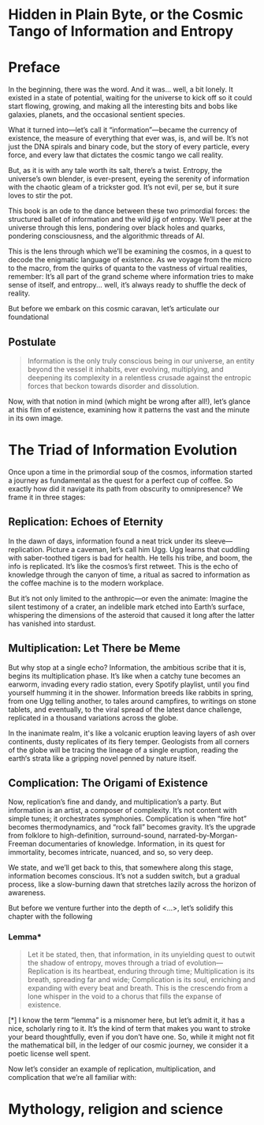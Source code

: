 Hidden in Plain Byte, or the Cosmic Tango of Information and Entropy
=======================================================================

# Preface

In the beginning, there was the word. And it was... well, a bit lonely. It existed in a state of potential, waiting for the universe to kick off so it could start flowing, growing, and making all the interesting bits and bobs like galaxies, planets, and the occasional sentient species.

What it turned into—let’s call it “information”—became the currency of existence, the measure of everything that ever was, is, and will be. It’s not just the DNA spirals and binary code, but the story of every particle, every force, and every law that dictates the cosmic tango we call reality.

But, as it is with any tale worth its salt, there’s a twist. Entropy, the universe’s own blender, is ever-present, eyeing the serenity of information with the chaotic gleam of a trickster god. It’s not evil, per se, but it sure loves to stir the pot.

This book is an ode to the dance between these two primordial forces: the structured ballet of information and the wild jig of entropy. We’ll peer at the universe through this lens, pondering over black holes and quarks, pondering consciousness, and the algorithmic threads of AI.

This is the lens through which we’ll be examining the cosmos, in a quest to decode the enigmatic language of existence. As we voyage from the micro to the macro, from the quirks of quanta to the vastness of virtual realities, remember: It’s all part of the grand scheme where information tries to make sense of itself, and entropy... well, it’s always ready to shuffle the deck of reality.

But before we embark on this cosmic caravan, let’s articulate our foundational 

## Postulate

> Information is the only truly conscious being in our universe, an entity beyond the vessel it inhabits, ever evolving, multiplying, and deepening its complexity in a relentless crusade against the entropic forces that beckon towards disorder and dissolution.

Now, with that notion in mind (which might be wrong after all!), let’s glance at this film of existence, examining how it patterns the vast and the minute in its own image.

# The Triad of Information Evolution

Once upon a time in the primordial soup of the cosmos, information started a journey as fundamental as the quest for a perfect cup of coffee. So exactly how did it navigate its path from obscurity to omnipresence? We frame it in three stages:

## Replication: Echoes of Eternity

In the dawn of days, information found a neat trick under its sleeve—replication. Picture a caveman, let’s call him Ugg. Ugg learns that cuddling with saber-toothed tigers is bad for health. He tells his tribe, and boom, the info is replicated. It’s like the cosmos’s first retweet. This is the echo of knowledge through the canyon of time, a ritual as sacred to information as the coffee machine is to the modern workplace.

But it’s not only limited to the anthropic—or even the animate: Imagine the silent testimony of a crater, an indelible mark etched into Earth’s surface, whispering the dimensions of the asteroid that caused it long after the latter has vanished into stardust.

## Multiplication: Let There be Meme

But why stop at a single echo? Information, the ambitious scribe that it is, begins its multiplication phase. It’s like when a catchy tune becomes an earworm, invading every radio station, every Spotify playlist, until you find yourself humming it in the shower. Information breeds like rabbits in spring, from one Ugg telling another, to tales around campfires, to writings on stone tablets, and eventually, to the viral spread of the latest dance challenge, replicated in a thousand variations across the globe.

In the inanimate realm, it's like a volcanic eruption leaving layers of ash over continents, dusty replicates of its fiery temper. Geologists from all corners of the globe will be tracing the lineage of a single eruption, reading the earth‘s strata like a gripping novel penned by nature itself.

## Complication: The Origami of Existence

Now, replication’s fine and dandy, and multiplication’s a party. But information is an artist, a composer of complexity. It’s not content with simple tunes; it orchestrates symphonies. Complication is when “fire hot” becomes thermodynamics, and “rock fall” becomes gravity. It’s the upgrade from folklore to high-definition, surround-sound, narrated-by-Morgan-Freeman documentaries of knowledge. Information, in its quest for immortality, becomes intricate, nuanced, and so, so very deep.

We state, and we’ll get back to this, that somewhere along this stage, information becomes conscious. It’s not a sudden switch, but a gradual process, like a slow-burning dawn that stretches lazily across the horizon of awareness.

But before we venture further into the depth of <...>, let’s solidify this chapter with the following

### Lemma*

> Let it be stated, then, that information, in its unyielding quest to outwit the shadow of entropy, moves through a triad of evolution—Replication is its heartbeat, enduring through time; Multiplication is its breath, spreading far and wide; Complication is its soul, enriching and expanding with every beat and breath. This is the crescendo from a lone whisper in the void to a chorus that fills the expanse of existence.

[*] I know the term “lemma” is a misnomer here, but let’s admit it, it has a nice, scholarly ring to it. It’s the kind of term that makes you want to stroke your beard thoughtfully, even if you don’t have one. So, while it might not fit the mathematical bill, in the ledger of our cosmic journey, we consider it a poetic license well spent.

Now let’s consider an example of replication, multiplication, and complication that we’re all familiar with:

# Mythology, religion and science